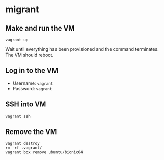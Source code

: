 # migrant

## Make and run the VM

```
vagrant up
```

Wait until everything has been provisioned and the command terminates. The VM should reboot.

## Log in to the VM

- Username: `vagrant`
- Password: `vagrant`

## SSH into VM

```
vagrant ssh
```

## Remove the VM

```
vagrant destroy
rm -rf .vagrant/
vagrant box remove ubuntu/bionic64
```
